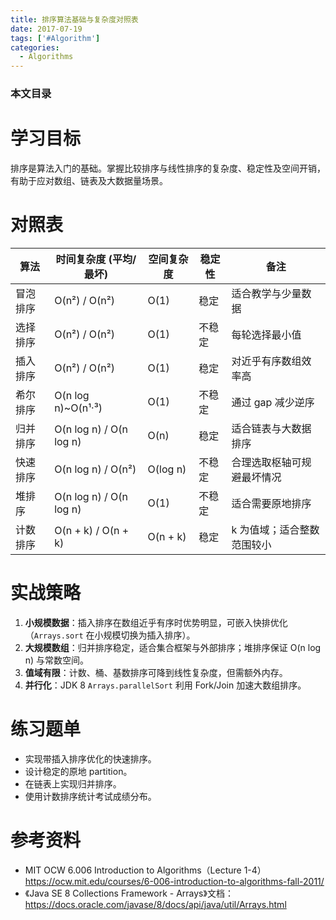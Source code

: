 ```yaml
---
title: 排序算法基础与复杂度对照表
date: 2017-07-19
tags: ['#Algorithm']
categories:
  - Algorithms
---
```


### 本文目录
<!-- toc -->

# 学习目标
排序是算法入门的基础。掌握比较排序与线性排序的复杂度、稳定性及空间开销，有助于应对数组、链表及大数据量场景。

# 对照表
| 算法 | 时间复杂度 (平均/最坏) | 空间复杂度 | 稳定性 | 备注 |
|---|---|---|---|---|
| 冒泡排序 | O(n²) / O(n²) | O(1) | 稳定 | 适合教学与少量数据 |
| 选择排序 | O(n²) / O(n²) | O(1) | 不稳定 | 每轮选择最小值 |
| 插入排序 | O(n²) / O(n²) | O(1) | 稳定 | 对近乎有序数组效率高 |
| 希尔排序 | O(n log n)~O(n¹·³) | O(1) | 不稳定 | 通过 gap 减少逆序 |
| 归并排序 | O(n log n) / O(n log n) | O(n) | 稳定 | 适合链表与大数据排序 |
| 快速排序 | O(n log n) / O(n²) | O(log n) | 不稳定 | 合理选取枢轴可规避最坏情况 |
| 堆排序 | O(n log n) / O(n log n) | O(1) | 不稳定 | 适合需要原地排序 |
| 计数排序 | O(n + k) / O(n + k) | O(n + k) | 稳定 | k 为值域；适合整数范围较小 |

# 实战策略
1. **小规模数据**：插入排序在数组近乎有序时优势明显，可嵌入快排优化（`Arrays.sort` 在小规模切换为插入排序）。
2. **大规模数组**：归并排序稳定，适合集合框架与外部排序；堆排序保证 O(n log n) 与常数空间。
3. **值域有限**：计数、桶、基数排序可降到线性复杂度，但需额外内存。
4. **并行化**：JDK 8 `Arrays.parallelSort` 利用 Fork/Join 加速大数组排序。

# 练习题单
- 实现带插入排序优化的快速排序。
- 设计稳定的原地 partition。
- 在链表上实现归并排序。
- 使用计数排序统计考试成绩分布。

# 参考资料
- MIT OCW 6.006 Introduction to Algorithms（Lecture 1-4）https://ocw.mit.edu/courses/6-006-introduction-to-algorithms-fall-2011/
- 《Java SE 8 Collections Framework - Arrays》文档：https://docs.oracle.com/javase/8/docs/api/java/util/Arrays.html
